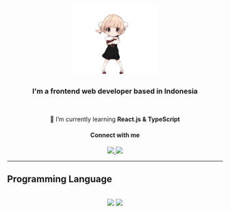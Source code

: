 <h1 align="center">
    <img src="https://github.com/KahfiSmith/KahfiSmith/blob/main/loli-dance.gif" width="200">
</h1>

<h3 align="center">I'm a frontend web developer based in Indonesia</h3>

<br/>

<div align="center">
 
 🐋 I’m currently learning **React.js & TypeScript**

 </div>
 
<h4 align="center">Connect with me</h4>
 
<div align="center"> 
  <a href="https://www.linkedin.com/in/mohamad-al-kahfi-b48107271/" target="_blank">
    <img src="https://img.shields.io/badge/LinkedIn-0077B5?style=for-the-badge&logo=linkedin&logoColor=white" target="_blank" />
  </a>
  <a href="https://www.facebook.com/profile.php?id=100028652941985" target="_blank">
     <img src="https://img.shields.io/badge/Facebook-1877F2?style=for-the-badge&logo=facebook&logoColor=white" target="_blank" /> 
  </a>
</div>

 <hr/>
 
<h2> Programming Language </h2>
<br>
<div align="center">
    <img src="https://skillicons.dev/icons?i=js,ts,bootstrap,tailwind,react" />
    <img src="https://skillicons.dev/icons?i=laravel,express,mysql" /><br>
</div>
